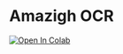 # Amazigh OCR 
[![Open In Colab](https://colab.research.google.com/assets/colab-badge.svg)](https://colab.research.google.com/abderrazzaq-laanoui/PFE-HexaCoders/blob/Test/Test.ipynb)
